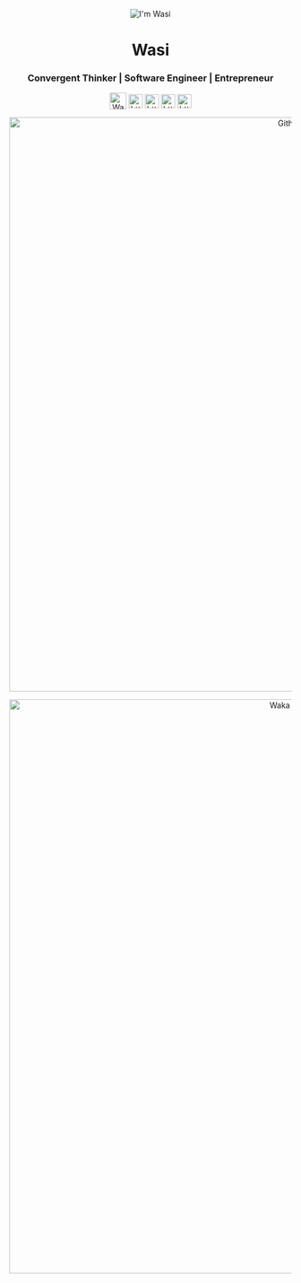 <p align="center"><img src="https://wasi0013.files.wordpress.com/2022/06/wasi0013.gif" alt="I'm Wasi"> </p>

<h1 align="center">Wasi</h1>
<h3 align="center">Convergent Thinker | Software Engineer | Entrepreneur</h3>
<p align="center">
  <a href="https://wasi0013.com" target="blank"><img align="center" src="https://wasi0013.files.wordpress.com/2022/01/wasi0013_logo.png?w=1313" alt="Wasi" height="30" width="30" /></a>
<a href="https://twitter.com/wasi0013" target="blank"><img align="center" src="https://simpleicons.org/icons/twitter.svg" alt="https://twitter.com/wasi0013" height="25" width="25" /></a>
<a href="https://linkedin.com/in/wasi0013" target="blank"><img align="center" src="https://simpleicons.org/icons/linkedin.svg" alt="https://linkedin.com/in/wasi0013" height="25" width="25" /></a>
<a href="https://fb.com/WasiMohammedAbdullah" target="blank"><img align="center" src="https://simpleicons.org/icons/facebook.svg" alt="https://fb.com/WasiMohammedAbdullah" height="25" width="25" /></a>
<a href="  https://lichess.org/@/LifelessMachine" target="blank"><img align="center" src="https://simpleicons.org/icons/lichess.svg" alt="  https://lichess.org/@/LifelessMachine" height="25" width="25" /></a>

  

</p>

<p align="center"><img src="https://github-readme-stats.vercel.app/api?username=wasi0013&theme=gotham&show_icons=true&include_all_commits=true&count_private=true&hide=issues" width="1024" alt="Github Stats"> </p>
<p align="center"><img src="https://github-readme-stats.vercel.app/api/wakatime?username=wasi0013&layout=compact&theme=gotham" width="1024" alt="Waka Time Stats"> </p>
